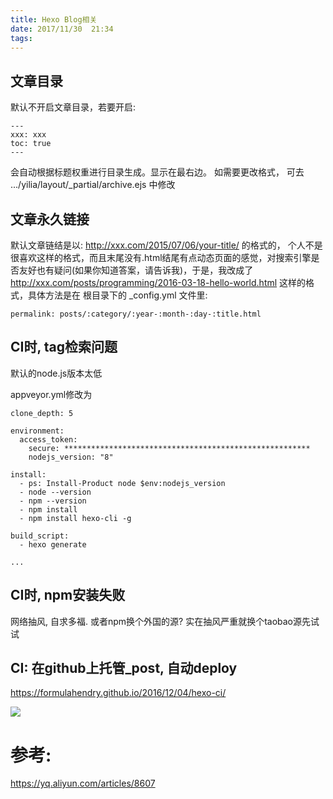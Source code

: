 ```yaml
---
title: Hexo Blog相关
date: 2017/11/30  21:34
tags: 
---
```



## 文章目录

默认不开启文章目录，若要开启:
```
---
xxx: xxx
toc: true
---
```
会自动根据标题权重进行目录生成。显示在最右边。 如需要更改格式， 可去 .../yilia/layout/_partial/archive.ejs 中修改

## 文章永久链接

默认文章链结是以: http://xxx.com/2015/07/06/your-title/ 的格式的， 个人不是很喜欢这样的格式，而且末尾没有.html结尾有点动态页面的感觉，对搜索引擎是否友好也有疑问(如果你知道答案，请告诉我)，于是，我改成了 http://xxx.com/posts/programming/2016-03-18-hello-world.html 这样的格式，具体方法是在 根目录下的 _config.yml 文件里:

```
permalink: posts/:category/:year-:month-:day-:title.html
```

<!-- more -->

## CI时, tag检索问题

默认的node.js版本太低

appveyor.yml修改为

```
clone_depth: 5

environment:
  access_token:
    secure: *******************************************************
    nodejs_version: "8"

install:
  - ps: Install-Product node $env:nodejs_version
  - node --version
  - npm --version
  - npm install
  - npm install hexo-cli -g

build_script:
  - hexo generate

...
```

## CI时, npm安装失败

网络抽风, 自求多福. 
或者npm换个外国的源? 实在抽风严重就换个taobao源先试试

## CI: 在github上托管_post, 自动deploy


https://formulahendry.github.io/2016/12/04/hexo-ci/

![](http://otivusbsc.bkt.clouddn.com//579ad34f-95ba-4310-81f4-c7bbe0b29c7d)

# 参考:

https://yq.aliyun.com/articles/8607